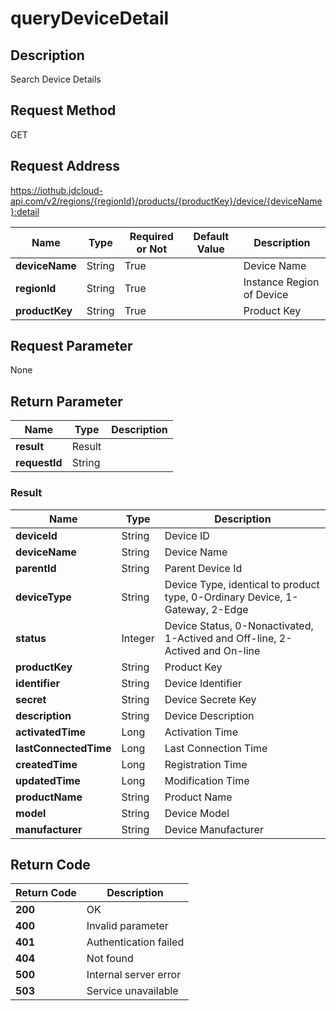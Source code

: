 # queryDeviceDetail


## Description
Search Device Details

## Request Method
GET

## Request Address
https://iothub.jdcloud-api.com/v2/regions/{regionId}/products/{productKey}/device/{deviceName}:detail

|Name|Type|Required or Not|Default Value|Description|
|---|---|---|---|---|
|**deviceName**|String|True| |Device Name|
|**regionId**|String|True| |Instance Region of Device|
|**productKey**|String|True| |Product Key|

## Request Parameter
None


## Return Parameter
|Name|Type|Description|
|---|---|---|
|**result**|Result| |
|**requestId**|String| |

### Result
|Name|Type|Description|
|---|---|---|
|**deviceId**|String|Device ID|
|**deviceName**|String|Device Name|
|**parentId**|String|Parent Device Id|
|**deviceType**|String|Device Type, identical to product type, 0-Ordinary Device, 1-Gateway, 2-Edge|
|**status**|Integer|Device Status, 0-Nonactivated, 1-Actived and Off-line, 2-Actived and On-line|
|**productKey**|String|Product Key|
|**identifier**|String|Device Identifier|
|**secret**|String|Device Secrete Key|
|**description**|String|Device Description|
|**activatedTime**|Long|Activation Time|
|**lastConnectedTime**|Long|Last Connection Time|
|**createdTime**|Long|Registration Time|
|**updatedTime**|Long|Modification Time|
|**productName**|String|Product Name|
|**model**|String|Device Model|
|**manufacturer**|String|Device Manufacturer|

## Return Code
|Return Code|Description|
|---|---|
|**200**|OK|
|**400**|Invalid parameter|
|**401**|Authentication failed|
|**404**|Not found|
|**500**|Internal server error|
|**503**|Service unavailable|
